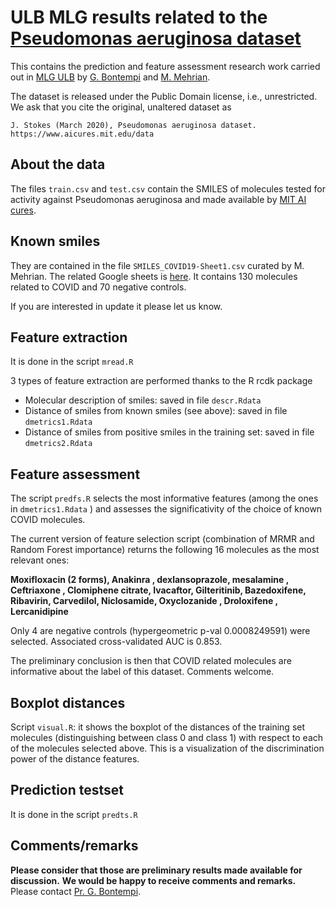 # ULB MLG results related to the [Pseudomonas aeruginosa dataset](https://www.aicures.mit.edu/data)

This contains the prediction and feature assessment research work carried out in
[MLG ULB](http://mlg.ulb.ac.be) by [G. Bontempi](http://di.ulb.ac.be/map/gbonte/Welcome.html) and 
[M. Mehrian](https://mlg.ulb.ac.be/wordpress/members-2/mmehrian/). 

The dataset is released under the Public Domain license, i.e., unrestricted. We
ask that you cite the original, unaltered dataset as 

```
J. Stokes (March 2020), Pseudomonas aeruginosa dataset.
https://www.aicures.mit.edu/data
```

## About the data

The files `train.csv` and `test.csv` contain the SMILES of molecules tested for
activity against Pseudomonas aeruginosa and made available by [MIT AI cures](https://www.aicures.mit.edu/data).


## Known smiles
They are contained in the file `SMILES_COVID19-Sheet1.csv` curated by M. Mehrian.
The related Google sheets is [here](https://docs.google.com/spreadsheets/d/1Ll26liuImbjxnkfwunEBb9Hn9nH38lUvOsLJaYLayFQ/edit#gid=0).
It contains 130 molecules related to COVID and 70 negative controls.

If you are interested in update it please let us know.

## Feature extraction 
It is done in the script `mread.R`

3 types of feature extraction are performed thanks to the R rcdk package

* Molecular description of smiles: saved in file `descr.Rdata`
* Distance of smiles from known smiles (see above): saved in file `dmetrics1.Rdata`
* Distance of smiles from positive smiles in the training set: saved in file `dmetrics2.Rdata`

## Feature assessment 
The script `predfs.R`  selects the most informative features (among the ones in `dmetrics1.Rdata` )
and assesses the significativity of the choice of known COVID molecules.

The current version of feature selection script (combination of MRMR and Random Forest importance)
returns the following 16 molecules as the most relevant ones:

**Moxifloxacin (2 forms),       Anakinra ,          dexlansoprazole,     mesalamine ,   Ceftriaxone ,       Clomiphene citrate, Ivacaftor,          Gilteritinib,  Bazedoxifene,       Ribavirin,          Carvedilol, Niclosamide,  Oxyclozanide  ,     Droloxifene   ,     Lercanidipine**

Only 4 are negative controls (hypergeometric p-val 0.0008249591) were selected.
Associated cross-validated AUC is 0.853.

The preliminary conclusion is then that COVID related molecules are informative about the label of this dataset. Comments welcome.

## Boxplot distances
Script `visual.R`: it shows the boxplot of the distances of the training set molecules (distinguishing between class 0 and class 1) with respect to each of the molecules selected above.  This is a visualization of the discrimination power of the distance features.

## Prediction  testset
It is done in the script `predts.R`

## Comments/remarks
**Please consider that those are preliminary results made available for discussion.**
**We would be happy to receive comments and remarks.**
Please contact [Pr. G. Bontempi](mailto:gbonte@ulb.ac.be?subject=[mitchemio:Github]).

